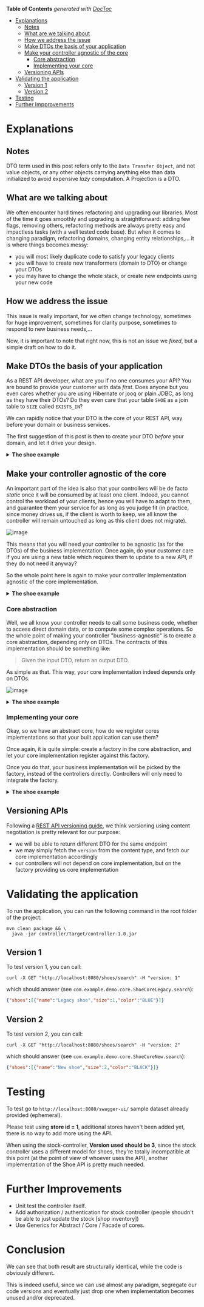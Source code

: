 <!-- START doctoc generated TOC please keep comment here to allow auto update -->
<!-- DON'T EDIT THIS SECTION, INSTEAD RE-RUN doctoc TO UPDATE -->
**Table of Contents**  *generated with [DocToc](https://github.com/thlorenz/doctoc)*

- [Explanations](#explanations)
  - [Notes](#notes)
  - [What are we talking about](#what-are-we-talking-about)
  - [How we address the issue](#how-we-address-the-issue)
  - [Make DTOs the basis of your application](#make-dtos-the-basis-of-your-application)
  - [Make your controller agnostic of the core](#make-your-controller-agnostic-of-the-core)
    - [Core abstraction](#core-abstraction)
    - [Implementing your core](#implementing-your-core)
  - [Versioning APIs](#versioning-apis)
- [Validating the application](#validating-the-application)
  - [Version 1](#version-1)
  - [Version 2](#version-2)
- [Testing](#testing)
- [Further Impprovements](#further-improvements)

<!-- END doctoc generated TOC please keep comment here to allow auto update -->

# Explanations

## Notes

DTO term used in this post refers only to the `Data Transfer Object`, and not value objects, or any other objects carrying anything else than data initialized to avoid expensive _lazy_ computation.
A Projection is a DTO.

## What are we talking about

We often encounter hard times refactoring and upgrading our libraries.
Most of the time it goes smoothly and upgrading is straightforward: adding few flags, removing others, refactoring methods are always pretty easy and impactless tasks (with a well tested code base).
But when it comes to changing paradigm, refactoring domains, changing entity relationships,... it is where things becomes messy:

- you will most likely duplicate code to satisfy your legacy clients
- you will have to create new transformers (domain to DTO) or change your DTOs
- you may have to change the whole stack, or create new endpoints using your new code

## How we address the issue

This issue is really important, for we often change technology, sometimes for huge improvement, sometimes for clarity purpose, sometimes to respond to new business needs,...

Now, it is important to note that right now, this is not an issue we _fixed_, but a simple draft on how to do it.

## Make DTOs the basis of your application

As a REST API developer, what are you if no one consumes your API?
You are bound to provide your customer with data _first_.
Does anyone but you even cares whether you are using Hibernate or jooq or plain JDBC, as long as they have their DTOs?
Do they even care that your table `SHOE` as a join table to `SIZE` called `EXISTS_IN`?

We can rapidly notice that your DTO is the core of your REST API, way before your domain or business services.

The first suggestion of this post is then to create your DTO _before_ your domain, and let it drive your design.

<details>
<summary><b>The shoe example</b></summary>

<details>
<summary>Maven configuration</summary>

```pom.xml
  <parent>
    <artifactId>demo</artifactId>
    <groupId>com.example</groupId>
    <version>1.0</version>
  </parent>
  <modelVersion>4.0.0</modelVersion>

  <artifactId>dto</artifactId>
```

</details>

<details>
<summary>File system</summary>

![image](https://user-images.githubusercontent.com/6195718/72352886-6187fe80-36e3-11ea-997f-f246f25b1c8c.png)

</details>

</details>

## Make your controller agnostic of the core

An important part of the idea is also that your controllers will be de facto _static_ once it will be consumed by at least one client.
Indeed, you cannot control the workload of your clients, hence you will have to adapt to them, and guarantee them your service for as long as you judge fit (in practice, since money drives us, if the client is worth to keep, we all know the controller will remain untouched as long as this client does not migrate).

![image](https://user-images.githubusercontent.com/6195718/72347878-647df180-36d9-11ea-97c7-4a618b08d464.png)

This means that you will need your controller to be agnostic (as for the DTOs) of the business implementation. Once again, do your customer care if you are using a new table which requires them to update to a new API, if they do not need it anyway?

So the whole point here is again to make your controller implementation agnostic of the core implementation.

<details>
<summary><b>The shoe example</b></summary>

<details>
<summary>Maven configuration</summary>

```pom.xml
  <parent>
    <artifactId>demo</artifactId>
    <groupId>com.example</groupId>
    <version>1.0</version>
  </parent>
  <modelVersion>4.0.0</modelVersion>

  <artifactId>controller</artifactId>

  <dependencies>
    <dependency>
      <groupId>com.example</groupId>
      <artifactId>dto</artifactId>
      <version>${parent.version}</version>
    </dependency>
    <dependency>
      <groupId>com.example</groupId>
      <artifactId>core</artifactId> <!-- Explanations are coming -->
      <version>${parent.version}</version>
    </dependency>
    <dependency>
      <groupId>com.example</groupId>
      <artifactId>core-legacy</artifactId> <!-- Explanations are coming -->
      <version>${parent.version}</version>
    </dependency>
    <dependency>
      <groupId>com.example</groupId>
      <artifactId>core-new</artifactId> <!-- Explanations are coming -->
      <version>${parent.version}</version>
    </dependency>
  </dependencies>
```

</details>

<details>
<summary>File system</summary>

![image](https://user-images.githubusercontent.com/6195718/72353056-ac097b00-36e3-11ea-91cc-a0448baeb747.png)

</details>

<details>
<summary><code>ShoeController</code></summary>

```java
@Controller
@RequestMapping(path = "/shoes")
@RequiredArgsConstructor
public class ShoeController {

  private final ShoeFacade shoeFacade;

  @GetMapping(path = "/search")
  public ResponseEntity<Shoes> all(ShoeFilter filter, @RequestHeader BigInteger version){

    return ResponseEntity.ok(shoeFacade.get(version).search(filter));

  }

}
```

</details>

</details>

### Core abstraction

Well, we all know your controller needs to call some business code, whether to access direct domain data, or to compute some complex operations.
So the whole point of making your controller "business-agnostic" is to create a core abstraction, depending only on DTOs.
The contracts of this implementation should be something like:

> Given the input DTO, return an output DTO.

As simple as that. This way, your core implementation indeed depends only on DTOs.

![image](https://user-images.githubusercontent.com/6195718/72345453-20d4b900-36d4-11ea-86a6-40823269f0dc.png)

<details>
<summary><b>The shoe example</b></summary>

<details>
<summary>Maven configuration</summary>

```pom.xml
  <parent>
    <artifactId>demo</artifactId>
    <groupId>com.example</groupId>
    <version>1.0</version>
  </parent>
  <modelVersion>4.0.0</modelVersion>

  <artifactId>core</artifactId>
  <dependencies>
    <dependency>
      <groupId>com.example</groupId>
      <artifactId>dto</artifactId>
      <version>1.0</version>
    </dependency>
  </dependencies>
```

</details>

<details>
<summary>File system</summary>

![image](https://user-images.githubusercontent.com/6195718/72353336-34881b80-36e4-11ea-8228-93e4a5cd4dbc.png)

</details>

<details>
<summary><code>ShoeFacade</code></summary>

```java
@Component
public class ShoeFacade {

  private Map<BigInteger, ShoeCore> implementations = new HashMap<>();

  public ShoeCore get(BigInteger version){
    return implementations.get(version);
  }

  public void register(BigInteger version, ShoeCore implementation){
    this.implementations.put(version, implementation);
  }

}
```

</details>

<details>
<summary><code>ShoeCore</code></summary>

```java
public interface ShoeCore {

  Shoes search(ShoeFilter filter);

}
```

</details>

<details>
<summary><code>AbstractShoeCore</code></summary>

```java
public abstract class AbstractShoeCore implements ShoeCore {

  @Autowired
  private ShoeFacade shoeFacade;

  @PostConstruct
  void init(){

    val version = Optional.ofNullable(this.getClass().getAnnotation(Implementation.class))
                          .map(Implementation::version)
                          .orElseThrow(() -> new FatalBeanException("AbstractShoeCore implementation should be annotated with @Implementation"));

    shoeFacade.register(version, this);

  }

}
```

</details>

<details>
<summary><code>Implementation</code></summary>

```java
@Target({ElementType.TYPE})
@Retention(RetentionPolicy.RUNTIME)
@Component
public @interface Implementation {

  int version();

}
```

</details>

</details>

### Implementing your core

Okay, so we have an abstract core, how do we register cores implementations so that your built application can use them?

Once again, it is quite simple: create a factory in the core abstraction, and let your core implementation register against this factory.

Once you do that, your business implementation will be picked by the factory, instead of the controllers directly. Controllers will only need to integrate the factory.

<details>
<summary><b>The shoe example</b></summary>

<details>
<summary>Maven configuration</summary>

```pom.xml
  <parent>
    <artifactId>demo</artifactId>
    <groupId>com.example</groupId>
    <version>1.0</version>
  </parent>
  <modelVersion>4.0.0</modelVersion>

  <artifactId>core-new</artifactId>
  <dependencies>
    <dependency>
      <groupId>com.example</groupId>
      <artifactId>core</artifactId>
      <version>1.0</version>
    </dependency>
  </dependencies>
```

</details>

<details>
<summary>File system</summary>

![image](https://user-images.githubusercontent.com/6195718/72353502-76b15d00-36e4-11ea-893e-d0c18bd3fcc2.png)

</details>

</details>

## Versioning APIs

Following a [REST API versioning guide](https://www.baeldung.com/rest-versioning), we think versioning using content negotiation is pretty relevant for our purpose:

- we will be able to return different DTO for the same endpoint
- we may simply fetch the `version` from the content type, and fetch our core implementation accordingly
- our controllers will not depend on core implementation, but on the factory providing us core implementation

# Validating the application

To run the application, you can run the following command in the root folder of the project:

```shell script
mvn clean package && \
  java -jar controller/target/controller-1.0.jar
```

## Version 1

To test version 1, you can call:

```shell script
curl -X GET "http://localhost:8080/shoes/search" -H "version: 1"
```

which should answer (see `com.example.demo.core.ShoeCoreLegacy.search`):

```json
{"shoes":[{"name":"Legacy shoe","size":1,"color":"BLUE"}]}
```

## Version 2

To test version 2, you can call:

```shell script
curl -X GET "http://localhost:8080/shoes/search" -H "version: 2"
```

which should answer (see `com.example.demo.core.ShoeCoreNew.search`):

```json
{"shoes":[{"name":"New shoe","size":2,"color":"BLACK"}]}
```

# Testing

To test go to `http://localhost:8080/swagger-ui/` sample dataset already provided (ephemeral).

Please test using **store id = 1**, additional stores haven't been added yet, there is no way to add more using the API.

When using the stock-controller, **Version used should be 3**, since the stock controller uses a different model for shoes, they're totally incompatible at this point (at the point of view of whoever uses the API), another implementation of the Shoe API is pretty much needed.

# Further Improvements

- Unit test the controller itself.
- Add authorization / authentication for stock controller (people shoudn't be able to just update the stock [shop inventory])
- Use Generics for Abstract / Core / Facade of cores.

# Conclusion

We can see that both result are structurally identical, while the code is obviously different.

This is indeed useful, since we can use almost any paradigm, segregate our code versions and eventually just drop one when implementation becomes unused and/or deprecated.
